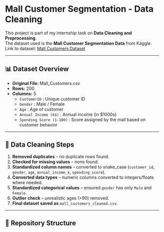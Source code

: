 # Mall Customer Segmentation - Data Cleaning

This project is part of my internship task on **Data Cleaning and Preprocessing**.  
The dataset used is the **Mall Customer Segmentation Data** from Kaggle.  
Link to dataset: [Mall Customers Dataset](https://www.kaggle.com/datasets/shwetabh123/mall-customers)

---

## 📊 Dataset Overview
- **Original File:** Mall_Customers.csv  
- **Rows:** 200  
- **Columns:** 5  
  - `CustomerID` : Unique customer ID  
  - `Gender` : Male / Female  
  - `Age` : Age of customer  
  - `Annual Income (k$)` : Annual income (in $1000s)  
  - `Spending Score (1-100)` : Score assigned by the mall based on customer behavior  

---

## 🧹 Data Cleaning Steps
1. **Removed duplicates** – no duplicate rows found.  
2. **Checked for missing values** – none found.  
3. **Standardized column names** – converted to snake_case (`customer_id`, `gender`, `age`, `annual_income_k`, `spending_score`).  
4. **Converted data types** – numeric columns converted to integers/floats where needed.  
5. **Standardized categorical values** – ensured `gender` has only `Male` and `Female`.  
6. **Outlier check** – unrealistic ages (>90) removed.  
7. **Final dataset saved as** `mall_customers_cleaned.csv`.  

---

## 📂 Repository Structure
